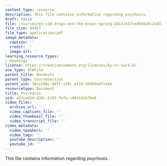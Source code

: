 ```yaml
---
content_type: resource
description: This file contains information regarding psychosis.
draft: false
file: /courses/es-s10-drugs-and-the-brain-spring-2013/a57ced5dd26c2c837efacd641dc67be6_MITES_S10S13_psychosiswk9.pdf
file_size: 84457
file_type: application/pdf
image_metadata:
  caption: ''
  credit: ''
  image-alt: ''
learning_resource_types:
- Readings
license: https://creativecommons.org/licenses/by-nc-sa/4.0/
ocw_type: OCWFile
parent_title: Handouts
parent_type: CourseSection
parent_uid: 38ce298c-d4ff-138c-ef19-420694dfce4e
resourcetype: Document
title: Psychosis
uid: a57ced5d-d26c-2c83-7efa-cd641dc67be6
video_files:
  archive_url: ''
  video_captions_file: ''
  video_thumbnail_file: ''
  video_transcript_file: ''
video_metadata:
  video_speakers: ''
  video_tags: ''
  youtube_description: ''
  youtube_id: ''
---
```

This file contains information regarding psychosis.
